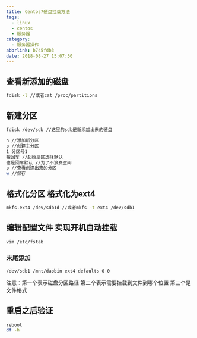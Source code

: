 ```yaml
---
title: Centos7硬盘挂载方法
tags:
  - linux
  - centos
  - 服务器
category:
  - 服务器操作
abbrlink: b745fdb3
date: 2018-08-27 15:07:50
---
```


## 查看新添加的磁盘
```bash
fdisk -l //或者cat /proc/partitions
```
<!-- more -->
## 新建分区
```bash
fdisk /dev/sdb //这里的sdb是新添加出来的硬盘

n //添加新分区
p //创建主分区
1 分区号1
按回车 //起始扇区选择默认
也是回车默认 //为了不浪费空间  
p //查看创建出来的分区
w //保存
```
## 格式化分区 格式化为ext4
```bash
mkfs.ext4 /dev/sdb1d //或者mkfs -t ext4 /dev/sdb1
```

## 编辑配置文件 实现开机自动挂载
```bash
vim /etc/fstab
```

### 末尾添加
```
/dev/sdb1 /mnt/daobin ext4 defaults 0 0
```
注意：第一个表示磁盘分区路径 第二个表示需要挂载到文件到哪个位置 第三个是文件格式

## 重启之后验证
```bash
reboot
df -h
```
